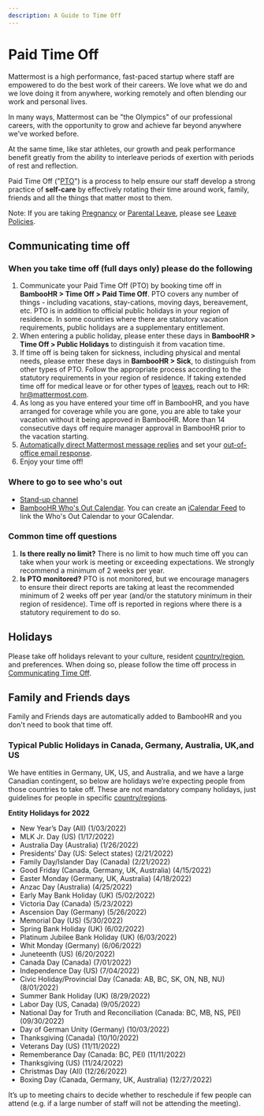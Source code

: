 ```yaml
---
description: A Guide to Time Off
---
```


# Paid Time Off

Mattermost is a high performance, fast-paced startup where staff are empowered to do the best work of their careers. We love what we do and we love doing it from anywhere, working remotely and often blending our work and personal lives.

In many ways, Mattermost can be "the Olympics" of our professional careers, with the opportunity to grow and achieve far beyond anywhere we've worked before.

At the same time, like star athletes, our growth and peak performance benefit greatly from the ability to interleave periods of exertion with periods of rest and reflection.

Paid Time Off \("[PTO](../../../../../company/about-mattermost/list-of-terms.md#pto-or-paid-time-off)"\) is a process to help ensure our staff develop a strong practice of **self-care** by effectively rotating their time around work, family, friends and all the things that matter most to them.

Note: If you are taking [Pregnancy](../leaves-of-absence/pregnancy-leave.md) or [Parental Leave](../leaves-of-absence/pregnancy-leave.md), please see [Leave Policies](../leaves-of-absence/).

## Communicating time off

### When you take time off \(full days only\) please do the following

1. Communicate your Paid Time Off (PTO) by booking time off in **BambooHR > Time Off > Paid Time Off**. PTO covers any number of things - including vacations, stay-cations, moving days, bereavement, etc. PTO is in addition to official public holidays in your region of residence. In some countries where there are statutory vacation requirements, public holidays are a supplementary entitlement.
2. When entering a public holiday, please enter these days in **BambooHR > Time Off > Public Holidays** to distinguish it from vacation time.
3. If time off is being taken for sickness, including physical and mental needs, please enter these days in **BambooHR > Sick**, to distinguish from other types of PTO. Follow the appropriate process according to the statutory requirements in your region of residence. If taking extended time off for medical leave or for other types of [leaves](https://handbook.mattermost.com/operations/workplace/people/working-at-mattermost/leaves-of-absence), reach out to HR: hr@mattermost.com.
4. As long as you have entered your time off in BambooHR, and you have arranged for coverage while you are gone, you are able to take your vacation without it being approved in BambooHR. More than 14 consecutive days off require manager approval in BambooHR prior to the vacation starting.
5. [Automatically direct Mattermost message replies](https://docs.mattermost.com/help/settings/account-settings.html#automatic-direct-message-replies) and set your [out-of-office email response](https://docs.mattermost.com/help/settings/account-settings.html#automatic-direct-message-replies).
6. Enjoy your time off!

### Where to go to see who's out

* [Stand-up channel](https://community.mattermost.com/private-core/channels/stand-up)
* [BambooHR Who's Out Calendar](https://mattermost.bamboohr.com/calendar). You can create an [iCalendar Feed](https://help.bamboohr.com/hc/en-us/articles/229310127-Create-an-iCalendar-Feed) to link the Who's Out Calendar to your GCalendar.

### Common time off questions

1. **Is there really no limit?** There is no limit to how much time off you can take when your work is meeting or exceeding expectations. We strongly recommend a minimum of 2 weeks per year.
2. **Is PTO monitored?** PTO is not monitored, but we encourage managers to ensure their direct reports are taking at least the recommended minimum of 2 weeks off per year (and/or the statutory minimum in their region of residence). Time off is reported in regions where there is a statutory requirement to do so.

## Holidays

Please take off holidays relevant to your culture, resident [country/region](../../../../../company/about-mattermost/list-of-terms.md#country-region), and preferences. When doing so, please follow the time off process in [Communicating Time Off](./#communicating-time-off).

## Family and Friends days

Family and Friends days are automatically added to BambooHR and you don't need to book that time off.

### Typical Public Holidays in Canada, Germany, Australia, UK,and US

We have entities in Germany, UK, US, and Australia, and we have a large Canadian contingent, so below are holidays we’re expecting people from those countries to take off. These are not mandatory company holidays, just guidelines for people in specific [country/regions](../../../../../company/about-mattermost/list-of-terms.md#country-region).

**Entity Holidays for 2022**

* New Year’s Day \(All\) \(1/03/2022\)
* MLK Jr. Day \(US\) \(1/17/2022\)
* Australia Day \(Australia\) \(1/26/2022\)
* Presidents’ Day \(US: Select states\) \(2/21/2022\)
* Family Day/Islander Day \(Canada\) \(2/21/2022\)
* Good Friday \(Canada, Germany, UK, Australia\) \(4/15/2022\)
* Easter Monday \(Germany, UK, Australia\) \(4/18/2022\)
* Anzac Day \(Australia\) \(4/25/2022\)
* Early May Bank Holiday \(UK\) \(5/02/2022\)
* Victoria Day \(Canada\) \(5/23/2022\)
* Ascension Day \(Germany\) \(5/26/2022\)
* Memorial Day \(US\) \(5/30/2022\)
* Spring Bank Holiday \(UK\) \(6/02/2022\)
* Platinum Jubilee Bank Holiday \(UK\) \(6/03/2022\)
* Whit Monday \(Germany\) \(6/06/2022\)
* Juneteenth \(US\) \(6/20/2022\)
* Canada Day \(Canada\) \(7/01/2022\)
* Independence Day \(US\) \(7/04/2022\)
* Civic Holiday/Provincial Day \(Canada: AB, BC, SK, ON, NB, NU\) \(8/01/2022\)
* Summer Bank Holiday \(UK\) \(8/29/2022\)
* Labor Day \(US, Canada\) \(9/05/2022\)
* National Day for Truth and Reconciliation \(Canada: BC, MB, NS, PEI) \(09/30/2022\)
* Day of German Unity \(Germany\) \(10/03/2022\)
* Thanksgiving \(Canada\) \(10/10/2022\)
* Veterans Day \(US\) \(11/11/2022\)
* Rememberance Day \(Canada: BC, PEI\) \(11/11/2022\)
* Thanksgiving \(US\) \(11/24/2022\)
* Christmas Day \(All\) \(12/26/2022\)
* Boxing Day \(Canada, Germany, UK, Australia\) \(12/27/2022\)

It’s up to meeting chairs to decide whether to reschedule if few people can attend \(e.g. if a large number of staff will not be attending the meeting\).
